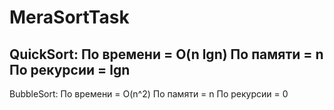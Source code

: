 MeraSortTask
============

QuickSort:
По времени      = O(n lgn)
По памяти       = n
По рекурсии     = lgn
------------

BubbleSort:
По времени      = O(n^2)
По памяти       = n
По рекурсии     = 0
